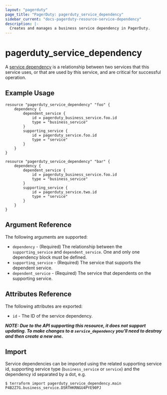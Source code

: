 ```yaml
---
layout: "pagerduty"
page_title: "PagerDuty: pagerduty_service_dependency"
sidebar_current: "docs-pagerduty-resource-service-dependency"
description: |-
  Creates and manages a business service dependency in PagerDuty.
---
```


# pagerduty\_service\_dependency

A [service dependency](https://developer.pagerduty.com/api-reference/reference/REST/openapiv3.json/paths/~1service_dependencies~1associate/post) is a relationship between two services that this service uses, or that are used by this service, and are critical for successful operation.


## Example Usage

```hcl
resource "pagerduty_service_dependency" "foo" {
	dependency {
		dependent_service {
			id = pagerduty_business_service.foo.id
			type = "business_service"
		}
		supporting_service {
			id = pagerduty_service.foo.id
			type = "service"
		}
	}
}

resource "pagerduty_service_dependency" "bar" {
	dependency {
		dependent_service {
			id = pagerduty_business_service.foo.id
			type = "business_service"
		}
		supporting_service {
			id = pagerduty_service.two.id
			type = "service"
		}
	}
}
```

## Argument Reference

The following arguments are supported:

  * `dependency` - (Required) The relationship between the `supporting_service` and `dependent_service`. One and only one dependency block must be defined.
  * `supporting_service` - (Required) The service that supports the dependent service.
  * `dependent_service` - (Required) The service that dependents on the supporting service.

## Attributes Reference

The following attributes are exported:

  * `id` - The ID of the service dependency.

***NOTE: Due to the API supporting this resource, it does not support updating. To make changes to a `service_dependency` you'll need to destroy and then create a new one.***

## Import

Service dependencies can be imported using the related supporting service id, supporting service type (`business_service` or `service`) and the dependency id separated by a dot, e.g.

```
$ terraform import pagerduty_service_dependency.main P4B2Z7G.business_service.D5RTHKRNGU4PYE90PJ
```
